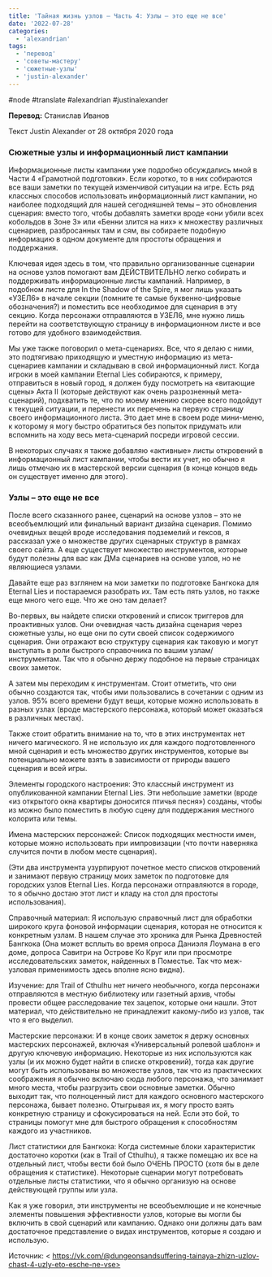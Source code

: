 ```yaml
---
title: 'Тайная жизнь узлов – Часть 4: Узлы – это еще не все'
date: '2022-07-28'
categories:
  - 'alexandrian'
tags:
  - 'перевод'
  - 'советы-мастеру'
  - 'сюжетные-узлы'
  - 'justin-alexander'
---
```


#node #translate #alexandrian #justinalexander

**Перевод:** Станислав Иванов

Текст Justin Alexander от 28 октября 2020 года

### Сюжетные узлы и информационный лист кампании

Информационные листы кампании уже подробно обсуждались мной в Части 4 «Грамотной подготовки». Если коротко, то в них собираются все ваши заметки по текущей изменчивой ситуации на игре. Есть ряд классных способов использовать информационный лист кампании, но наиболее подходящий для нашей сегодняшней темы – это обновления сценария: вместо того, чтобы добавлять заметки вроде «они убили всех кобольдов в Зоне 3» или «Бенни злится на них» к множеству различных сценариев, разбросанных там и сям, вы собираете подобную информацию в одном документе для простоты обращения и поддержания.

Ключевая идея здесь в том, что правильно организованные сценарии на основе узлов помогают вам ДЕЙСТВИТЕЛЬНО легко собирать и поддерживать информационные листы кампаний. Например, в подобном листе для In the Shadow of the Spire, я мог лишь указать «УЗЕЛ6» в начале секции (помните те самые буквенно-цифровые обозначения?) и поместить все необходимое для сценария в эту секцию. Когда персонажи отправляются в УЗЕЛ6, мне нужно лишь перейти на соответствующую страницу в информационном листе и все готово для удобного взаимодействия.

Мы уже также поговорил о мета-сценариях. Все, что я делаю с ними, это подтягиваю приходящую и уместную информацию из мета-сценариев кампании и складываю в свой информационный лист. Когда игроки в моей кампании Eternal Lies собираются, к примеру, отправиться в новый город, я должен буду посмотреть на «витающие сцены» Акта II (которые действуют как очень разрозненный мета-сценарий), подхватить те, что по моему мнению скорее всего подойдут к текущей ситуации, и перенести их перечень на первую страницу своего информационного листа. Это дает мне в своем роде мини-меню, к которому я могу быстро обратиться без попыток придумать или вспомнить на ходу весь мета-сценарий посреди игровой сессии.

В некоторых случаях я также добавляю «активные» листы откровений в информационный лист кампании, чтобы вести их учет, но обычно я лишь отмечаю их в мастерской версии сценария (в конце концов ведь он существует именно для этого).

### Узлы – это еще не все

После всего сказанного ранее, сценарий на основе узлов – это не всеобъемлющий или финальный вариант дизайна сценария. Помимо очевидных вещей вроде исследования подземелий и гексов, я рассказал уже о множестве других сценарных структур в рамках своего сайта. А еще существует множество инструментов, которые будут полезны для вас как ДМа сценариев на основе узлов, но не являющиеся узлами.

Давайте еще раз взглянем на мои заметки по подготовке Бангкока для Eternal Lies и постараемся разобрать их. Там есть пять узлов, но также еще много чего еще. Что же оно там делает?

Во-первых, вы найдете списки откровений и список триггеров для проактивных узлов. Они очевидная часть дизайна сценария через сюжетные узлы, но еще они по сути своей список содержимого сценария. Они отражают всю структуру сценария как таковую и могут выступать в роли быстрого справочника по вашим узлам/инструментам. Так что я обычно держу подобное на первые страницах своих заметок.

А затем мы переходим к инструментам. Стоит отметить, что они обычно создаются так, чтобы ими пользовались в сочетании с одним из узлов. 95% всего времени будут вещи, которые можно использовать в разных узлах (вроде мастерского персонажа, который может оказаться в различных местах).

Также стоит обратить внимание на то, что в этих инструментах нет ничего магического. Я не использую их для каждого подготовленного мной сценария и есть множество других инструментов, которые вы потенциально можете взять в зависимости от природы вашего сценария и всей игры.

Элементы городского настроения: Это классный инструмент из опубликованной кампании Eternal Lies. Эти небольшие заметки (вроде «из открытого окна квартиры доносится птичья песня») созданы, чтобы из можно было поместить в любую сцену для поддержания местного колорита или темы.

Имена мастерских персонажей: Список подходящих местности имен, которые можно использовать при импровизации (что почти наверняка случится почти в любом месте сценария).

(Эти два инструмента узурпируют почетное место списков откровений и занимают первую страницу моих заметок по подготовке для городских узлов Eternal Lies. Когда персонажи отправляются в городе, то я обычно достаю этот лист и кладу на стол для простоты использования).

Справочный материал: Я использую справочный лист для обработки широкого круга фоновой информации сценария, которая не относится к конкретным узлам. В нашем случае это хроника для Рынка Древностей Бангкока (Она может всплыть во время опроса Даниэля Лоумана в его доме, допроса Савитри на Острове Ко Круг или при просмотре исследовательских заметок, найденных в Поместье. Так что меж-узловая применимость здесь вполне ясно видна).

Изучение: для Trail of Cthulhu нет ничего необычного, когда персонажи отправляются в местную библиотеку или газетный архив, чтобы провести общее расследование тех зацепок, которые они нашли. Этот материал, что действительно не принадлежит какому-либо из узлов, так что я его выделил.

Мастерские персонажи: И в конце своих заметок я держу основных мастерских персонажей, включая «Универсальный ролевой шаблон» и другую ключевую информацию. Некоторые из них используются как узлы (и их можно будет найти в списке откровений), тогда как другие могут быть использованы во множестве узлов, так что из практических соображения я обычно включаю сюда любого персонажа, что занимает много места, чтобы разгрузить свои основные заметки. Обычно выходит так, что полноценный лист для каждого основного мастерского персонажа, бывает полезно. Отыгрывая их, я могу просто взять конкретную страницу и сфокусироваться на ней. Если это бой, то страницы помогут мне для быстрого обращения к способностям каждого из участников.

Лист статистики для Бангкока: Когда системные блоки характеристик достаточно коротки (как в Trail of Cthulhu), я также помещаю их все на отдельный лист, чтобы вести бой было ОЧЕНЬ ПРОСТО (хотя бы в деле обращения к статистике). Некоторые сценарии могут потребовать отдельные листы статистики, что я обычно организую на основе действующей группы или узла.

Как я уже говорил, эти инструменты не всеобъемлющие и не конечные элементы повышения эффективности узлов, которые вы могли бы включить в свой сценарий или кампанию. Однако они должны дать вам достаточное представление о видах инструментов, которые я создаю и использую.

Источник: < https://vk.com/@dungeonsandsuffering-tainaya-zhizn-uzlov-chast-4-uzly-eto-esche-ne-vse>
